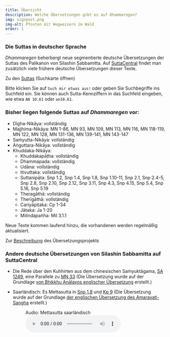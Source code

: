 ```yaml
---
title: Übersicht
description: Welche Übersetzungen gibt es auf Dhammaregen?
img: signpost.png
img-alt: Pfosten mit Wegweisern im Wald
order: 1
---
```

### Die Suttas in deutscher Sprache

*Dhammaregen* beherbergt neue segmentierte deutsche Übersetzungen der Suttas des Palikanon von Silashin Sabbamitta. Auf [SuttaCentral](https://suttacentral.net/?lang=de) findet man zusätzlich viele frühere deutsche Übersetzungen dieser Texte.

Zu den [Suttas](#/search//de) (Suchkarte öffnen)

Bitte klicken Sie auf `Such mir etwas aus!` oder geben Sie Suchbegriffe ins Suchfeld ein. Sie können auch Sutta-Kennziffern in das Suchfeld eingeben, wie etwa `AN 10.61` oder `an10.61`.

### Bisher liegen folgende Suttas auf *Dhammaregen* vor:
- Dīgha-Nikāya: vollständig
- Majjhima-Nikāya: MN 1-86, MN 93, MN 109, MN 113, MN 116, MN 118-119, MN 122, MN 128, MN 131-136, MN 139-141, MN 143-147
- Saṁyutta-Nikāya: vollständig
- Aṅguttara-Nikāya: vollständig
- Khuddaka-Nikāya: 
  - Khuddakapāṭha: vollständig 
  - Dhammapada: vollständig
  - Udāna: vollständig
  - Itivuttaka: vollständig
  - Suttanipāta: Snp 1.2, Snp 1.4, Snp 1.8, Snp 1.10-11, Snp 2.1, Snp 2.4-5, Snp 2.8, Snp 2.10, Snp 2.12, Snp 3.11, Snp 4.3, Snp 4.15, Snp 5.4, Snp 5.16, Snp 5.19
  - Theragāthā: vollständig
  - Therīgāthā: vollständig
  - Cariyāpiṭaka: Cp 1-34
  - Jātaka: Ja 1-20
  - Milindapañha: Mil 3.1.1

Neue Texte kommen laufend hinzu, die vorhandenen werden regelmäßig aktualisiert.

Zur [Beschreibung](#/wiki/uebersetzung/projekt) des Übersetzungsprojekts

### Andere deutsche Übersetzungen von Silashin Sabbamitta auf SuttaCentral
- Die Rede über den Kuhhirten aus dem chinesischen Saṁyuktāgama, [SA 1249](https://suttacentral.net/sa1249/de/sabbamitta?lang=de&reference=main&highlight=true), eine Parallele zu [MN 33](#/sutta/mn33/de/sabbamitta) (Die Übersetzung wurde auf der Grundlage [von Bhikkhu Anālayos englischer Übersetzung](https://www.buddhismuskunde.uni-hamburg.de/pdf/5-personen/analayo/exemplary-qualities1.pdf) erstellt.)
- Saarländisch: Es Mettasutta in [Snp 1.8](https://suttacentral.net/snp1.8/sld/sabbamitta?lang=de&reference=main&highlight=true) und [Kp 9](https://suttacentral.net/kp9/sld/sabbamitta?lang=de&reference=main&highlight=true) (Die Übersetzung wurde auf der Grundlage [der englischen Übersetzung des Amaravati-Sangha](https://suttacentral.net/kp9/en/amaravati?lang=de&reference=main&highlight=true) erstellt.)  

  <figure>
      <figcaption>Audio: Mettasutta saarländisch</figcaption>
      <audio
          controls
          src="audio/mettasutta-sld.ogg">
              Ihr Browser unterstützt das 
              <code>Audio</code>-Element nicht.
      </audio>
  </figure>


